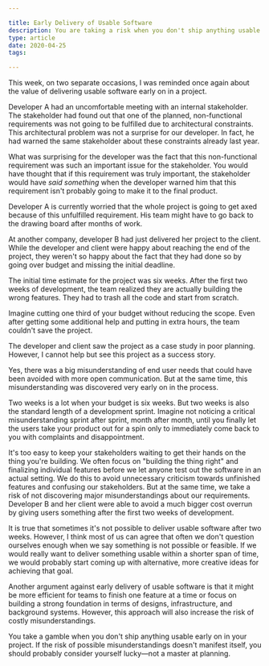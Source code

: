 ```yaml
---

title: Early Delivery of Usable Software
description: You are taking a risk when you don't ship anything usable early on in a software project.
type: article
date: 2020-04-25
tags:

---
```


This week, on two separate occasions, I was reminded once again about the value of delivering usable software early on in a project.

Developer A had an uncomfortable meeting with an internal stakeholder. The stakeholder had found out that one of the planned, non-functional requirements was not going to be fulfilled due to architectural constraints. This architectural problem was not a surprise for our developer. In fact, he had warned the same stakeholder about these constraints already last year.

What was surprising for the developer was the fact that this non-functional requirement was such an important issue for the stakeholder. You would have thought that if this requirement was truly important, the stakeholder would have *said something* when the developer warned him that this requirement isn't probably going to make it to the final product.

Developer A is currently worried that the whole project is going to get axed because of this unfulfilled requirement. His team might have to go back to the drawing board after months of work.

At another company, developer B had just delivered her project to the client. While the developer and client were happy about reaching the end of the project, they weren't so happy about the fact that they had done so by going over budget and missing the initial deadline.

The initial time estimate for the project was six weeks. After the first two weeks of development, the team realized they are actually building the wrong features. They had to trash all the code and start from scratch.

Imagine cutting one third of your budget without reducing the scope. Even after getting some additional help and putting in extra hours, the team couldn't save the project.

The developer and client saw the project as a case study in poor planning. However, I cannot help but see this project as a success story.

Yes, there was a big misunderstanding of end user needs that could have been avoided with more open communication. But at the same time, this misunderstanding was discovered very early on in the process.

Two weeks is a lot when your budget is six weeks. But two weeks is also the standard length of a development sprint. Imagine not noticing a critical misunderstanding sprint after sprint, month after month, until you finally let the users take your product out for a spin only to immediately come back to you with complaints and disappointment.

It's too easy to keep your stakeholders waiting to get their hands on the thing you're building. We often focus on "building the thing right" and finalizing individual features before we let anyone test out the software in an actual setting. We do this to avoid unnecessary criticism towards unfinished features and confusing our stakeholders. But at the same time, we take a risk of not discovering major misunderstandings about our requirements. Developer B and her client were able to avoid a much bigger cost overrun by giving users something after the first two weeks of development.

It is true that sometimes it's not possible to deliver usable software after two weeks. However, I think most of us can agree that often we don't question ourselves enough when we say something is not possible or feasible. If we would really want to deliver something usable within a shorter span of time, we would probably start coming up with alternative, more creative ideas for achieving that goal.

Another argument against early delivery of usable software is that it might be more efficient for teams to finish one feature at a time or focus on building a strong foundation in terms of designs, infrastructure, and background systems. However, this approach will also increase the risk of costly misunderstandings.

You take a gamble when you don't ship anything usable early on in your project. If the risk of possible misunderstandings doesn't manifest itself, you should probably consider yourself lucky—not a master at planning.

